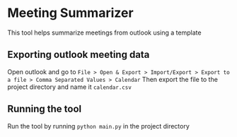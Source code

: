 # Meeting Summarizer
This tool helps summarize meetings from outlook using a template

## Exporting outlook meeting data
Open outlook and go to `File > Open & Export > Import/Export > Export to a file > Comma Separated Values > Calendar`
Then export the file to the project directory and name it `calendar.csv`

## Running the tool
Run the tool by running `python main.py` in the project directory
